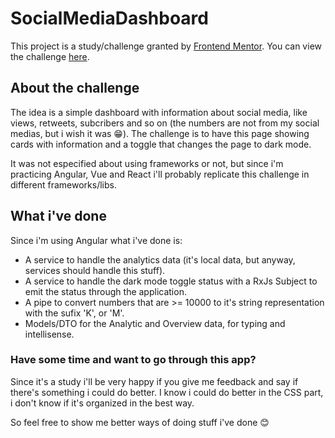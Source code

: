 # SocialMediaDashboard

This project is a study/challenge granted by [Frontend Mentor](https://www.frontendmentor.io). You can view the challenge
[here](https://www.frontendmentor.io/challenges/social-media-dashboard-with-theme-switcher-6oY8ozp_H).

## About the challenge

The idea is a simple dashboard with information about social media, like views, retweets, subcribers
and so on (the numbers are not from my social medias, but i wish it was 😁). The challenge is
to have this page showing cards with information and a toggle that changes the page to dark mode.

It was not especified about using frameworks or not, but since i'm practicing Angular, Vue and
React i'll probably replicate this challenge in different frameworks/libs.

## What i've done

Since i'm using Angular what i've done is:
- A service to handle the analytics data (it's local data, but anyway, services should handle
this stuff).
- A service to handle the dark mode toggle status with a RxJs Subject to emit the status through
the application.
- A pipe to convert numbers that are >= 10000 to it's string representation with the sufix 'K', or 'M'.
- Models/DTO for the Analytic and Overview data, for typing and intellisense.

### Have some time and want to go through this app?

Since it's a study i'll be very happy if you give me feedback and say if there's something i could do
better. I know i could do better in the CSS part, i don't know if it's organized in the best way.

So feel free to show me better ways of doing stuff i've done 😊